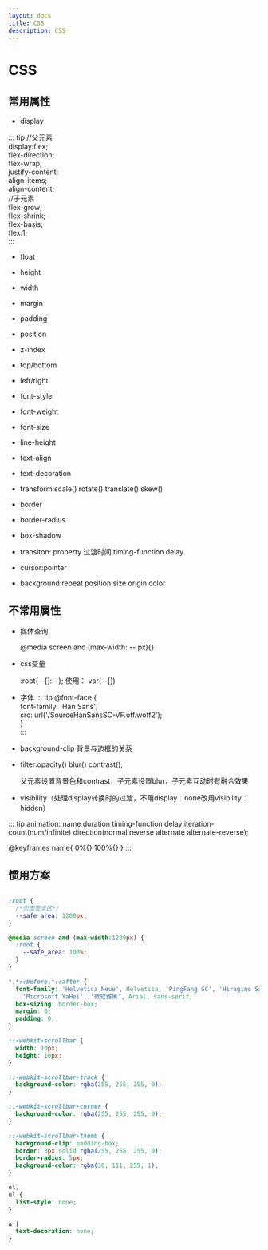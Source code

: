 ```yaml
---
layout: docs
title: CSS
description: CSS
---
```


# CSS

## 常用属性

- display

::: tip
//父元素  
display:flex;  
flex-direction;  
flex-wrap;  
justify-content;  
align-items;  
align-content;  
//子元素  
flex-grow;  
flex-shrink;  
flex-basis;  
flex:1;  
:::

- float

- height

- width

- margin

- padding

- position

- z-index

- top/bottom

- left/right

- font-style

- font-weight

- font-size

- line-height

- text-align

- text-decoration

- transform:scale() rotate() translate() skew()

- border

- border-radius

- box-shadow

- transiton: property 过渡时间 timing-function delay

- cursor:pointer

- background:repeat position size origin color

## 不常用属性

- 媒体查询

  @media  screen and (max-width: -- px){}

- css变量

  :root{--[]:--}; 使用： var(--[])

- 字体
::: tip
@font-face {  
  font-family: 'Han Sans';  
  src: url('/SourceHanSansSC-VF.otf.woff2');  
}  
:::


- background-clip 背景与边框的关系

- filter:opacity() blur() contrast();

  父元素设置背景色和contrast，子元素设置blur，子元素互动时有融合效果

- visibility（处理display转换时的过渡，不用display：none改用visibility：hidden）


::: tip
animation: name duration timing-function delay
iteration-count(num/infinite)
direction(normal reverse alternate alternate-reverse);

@keyframes name{
0%{}
100%{}
}
:::



## 惯用方案

```css

:root {
  /*页面安全区*/
  --safe_area: 1200px;
}

@media screen and (max-width:1200px) {
  :root {
    --safe_area: 100%;
  }
}

*,*::before,*::after {
  font-family: 'Helvetica Neue', Helvetica, 'PingFang SC', 'Hiragino Sans GB',
    'Microsoft YaHei', '微软雅黑', Arial, sans-serif;
  box-sizing: border-box;
  margin: 0;
  padding: 0;
}

::-webkit-scrollbar {
  width: 10px;
  height: 10px;
}

::-webkit-scrollbar-track {
  background-color: rgba(255, 255, 255, 0);
}

::-webkit-scrollbar-corner {
  background-color: rgba(255, 255, 255, 0);
}

::-webkit-scrollbar-thumb {
  background-clip: padding-box;
  border: 3px solid rgba(255, 255, 255, 0);
  border-radius: 5px;
  background-color: rgba(30, 111, 255, 1);
}

ol,
ul {
  list-style: none;
}

a {
  text-decoration: none;
}
```

